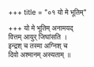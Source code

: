 +++
title = "०१ यो मे भूतिम्"

+++
यो मे भूतिम् अनामयद्  
वित्तम् आयुर् जिघांसति ।  
इन्द्रश् च तस्मा अग्निश् च  
दिवो अश्मानम् अस्यताम् ॥